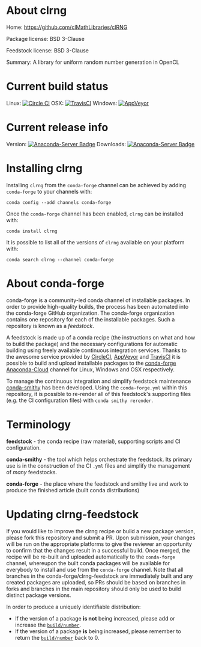 About clrng
===========

Home: https://github.com/clMathLibraries/clRNG

Package license: BSD 3-Clause

Feedstock license: BSD 3-Clause

Summary: A library for uniform random number generation in OpenCL



Current build status
====================

Linux: [![Circle CI](https://circleci.com/gh/conda-forge/clrng-feedstock.svg?style=shield)](https://circleci.com/gh/conda-forge/clrng-feedstock)
OSX: [![TravisCI](https://travis-ci.org/conda-forge/clrng-feedstock.svg?branch=master)](https://travis-ci.org/conda-forge/clrng-feedstock)
Windows: [![AppVeyor](https://ci.appveyor.com/api/projects/status/github/conda-forge/clrng-feedstock?svg=True)](https://ci.appveyor.com/project/conda-forge/clrng-feedstock/branch/master)

Current release info
====================
Version: [![Anaconda-Server Badge](https://anaconda.org/conda-forge/clrng/badges/version.svg)](https://anaconda.org/conda-forge/clrng)
Downloads: [![Anaconda-Server Badge](https://anaconda.org/conda-forge/clrng/badges/downloads.svg)](https://anaconda.org/conda-forge/clrng)

Installing clrng
================

Installing `clrng` from the `conda-forge` channel can be achieved by adding `conda-forge` to your channels with:

```
conda config --add channels conda-forge
```

Once the `conda-forge` channel has been enabled, `clrng` can be installed with:

```
conda install clrng
```

It is possible to list all of the versions of `clrng` available on your platform with:

```
conda search clrng --channel conda-forge
```


About conda-forge
=================

conda-forge is a community-led conda channel of installable packages.
In order to provide high-quality builds, the process has been automated into the
conda-forge GitHub organization. The conda-forge organization contains one repository
for each of the installable packages. Such a repository is known as a *feedstock*.

A feedstock is made up of a conda recipe (the instructions on what and how to build
the package) and the necessary configurations for automatic building using freely
available continuous integration services. Thanks to the awesome service provided by
[CircleCI](https://circleci.com/), [AppVeyor](http://www.appveyor.com/)
and [TravisCI](https://travis-ci.org/) it is possible to build and upload installable
packages to the [conda-forge](https://anaconda.org/conda-forge)
[Anaconda-Cloud](http://docs.anaconda.org/) channel for Linux, Windows and OSX respectively.

To manage the continuous integration and simplify feedstock maintenance
[conda-smithy](http://github.com/conda-forge/conda-smithy) has been developed.
Using the ``conda-forge.yml`` within this repository, it is possible to re-render all of
this feedstock's supporting files (e.g. the CI configuration files) with ``conda smithy rerender``.


Terminology
===========

**feedstock** - the conda recipe (raw material), supporting scripts and CI configuration.

**conda-smithy** - the tool which helps orchestrate the feedstock.
                   Its primary use is in the construction of the CI ``.yml`` files
                   and simplify the management of *many* feedstocks.

**conda-forge** - the place where the feedstock and smithy live and work to
                  produce the finished article (built conda distributions)


Updating clrng-feedstock
========================

If you would like to improve the clrng recipe or build a new
package version, please fork this repository and submit a PR. Upon submission,
your changes will be run on the appropriate platforms to give the reviewer an
opportunity to confirm that the changes result in a successful build. Once
merged, the recipe will be re-built and uploaded automatically to the
`conda-forge` channel, whereupon the built conda packages will be available for
everybody to install and use from the `conda-forge` channel.
Note that all branches in the conda-forge/clrng-feedstock are
immediately built and any created packages are uploaded, so PRs should be based
on branches in forks and branches in the main repository should only be used to
build distinct package versions.

In order to produce a uniquely identifiable distribution:
 * If the version of a package **is not** being increased, please add or increase
   the [``build/number``](http://conda.pydata.org/docs/building/meta-yaml.html#build-number-and-string).
 * If the version of a package **is** being increased, please remember to return
   the [``build/number``](http://conda.pydata.org/docs/building/meta-yaml.html#build-number-and-string)
   back to 0.
